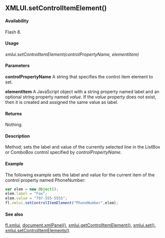 ## XMLUI.setControlItemElement()

#### Availability

Flash 8.

#### Usage

*xmlui.setControlItemElement(controlPropertyName, elementItem)*

#### Parameters

**controlPropertyName** A string that specifies the control item element to set.

**elementItem** A JavaScript object with a string property named label and an optional string property named *value*. If the *value* property does not exist, then it is created and assigned the same value as label.

#### Returns

Nothing.

#### Description

Method; sets the label and value of the currently selected line in the ListBox or ComboBox control specified by
*controlPropertyName*.

#### Example

The following example sets the label and value for the current item of the control property named PhoneNumber:

```javascript
var elem = new Object(); 
elem.label = "Fax"; 
elem.value = "707-555-5555";
fl.xmlui.setControlItemElement("PhoneNumber",elem);

```
#### See also

[fl.xmlui](../flash_object_(fl)/fl81.md), [document.xmlPanel()](../Document_object/docu6198.md), [xmlui.getControlItemElement()](../XMLUI_object/xmlui3.md), [xmlui.set()](../XMLUI_object/xmlui6.md), [xmlui.setControlItemElements()](../XMLUI_object/xmlui8.md)

<span id="xmlui.setControlItemElements()" class="anchor"></span>

